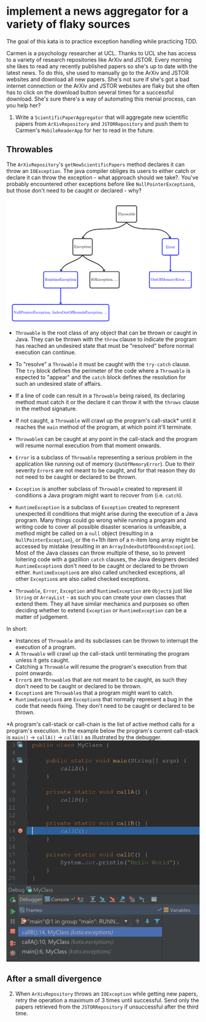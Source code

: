 # implement a news aggregator for a variety of flaky sources

The goal of this kata is to practice exception handling while practicing TDD.


Carmen is a psychology researcher at UCL. Thanks to UCL she has access to a variety of research repositories like ArXiv
and JSTOR. Every morning she likes to read any recently published papers so she's up to date with the latest news.
To do this, she used to manually go to the ArXiv and JSTOR websites and download all new papers. She's not sure if she's
got a bad internet connection or the ArXiv and JSTOR websites are flaky but she often has to click on the download button
several times for a successful download. She's sure there's a way of automating this menial process, can you help her?

1. Write a `ScientificPaperAggregator` that will aggregate new scientific papers from `ArXivRepository` and
`JSTORRepository` and push them to Carmen's `MobileReaderApp` for her to read in the future.

## Throwables

The `ArXivRepository`'s `getNewScientificPapers` method declares it can throw an `IOException`. The java compiler
obliges its users to either catch or declare it can throw the exception - what approach should we take?. You've probably
encountered other exceptions before like `NullPointerException`s, but those don't need to be caught or declared - why?

![alt text](throwables.png)

- `Throwable` is the root class of any object that can be thrown or caught in Java. They can be thrown with the `throw` clause
to indicate the program has reached an undesired state that must be "resolved" before normal execution can continue.
- To "resolve" a `Throwable` it must be caught with the `try-catch` clause. The `try` block defines the perimeter
of the code where a `Throwable` is expected to "appear" and the `catch` block defines the resolution for such an undesired
state of affairs.
- If a line of code can result in a `Throwable` being raised, its declaring method must catch it or the declare it can throw it
with the `throws` clause in the method signature.
- If not caught, a `Throwable` will crawl up the program's call-stack* until it reaches the `main` method of the program, at which
point it'll terminate.
- `Throwable`s can be caught at any point in the call-stack and the program will resume normal execution from that moment
onwards.
- `Error` is a subclass of `Throwable` representing a serious problem in the application like running out of memory (`OutOfMemoryError`).
Due to their severity `Error`s are not meant to be caught, and for that reason they do not need to be caught or declared to be thrown.
- `Exception` is another subclass of `Throwable` created to represent ill conditions a Java program might want to recover from (i.e. `catch`).
- `RuntimeException` is a subclass of `Exception` created to represent unexpected ill conditions that might arise during the execution
of a Java program. Many things could go wrong while running a program and writing code to cover all possible disaster scenarios is unfeasible,
a method might be called on a `null` object (resulting in a `NullPointerException`), or the n+1th item of a n-item long array might be accessed
by mistake (resulting in an `ArrayIndexOutOfBoundsException`). Most of the Java classes can throw multiple of these, so to prevent loitering code with
a gazillion `catch` clauses, the Java designers decided `RuntimeException`s don't need to be caught or declared to be thrown either.
`RuntimeException`s are also called unchecked exceptions, all other `Exception`s are also called checked exceptions.

- `Throwable`, `Error`, `Exception` and `RuntimeException` are `Object`s just like `String` or `ArrayList` - as such you can
create your own classes that extend them. They all have similar mechanics and purposes so often deciding whether to extend `Exception` or
`RuntimeException` can be a matter of judgement.

In short:
- Instances of `Throwable` and its subclasses can be thrown to interrupt the execution of a program.
- A `Throwable` will crawl up the call-stack until terminating the program unless it gets caught.
- Catching a `Throwable` will resume the program's execution from that point onwards.
- `Error`s are `Throwable`s that are not meant to be caught, as such they don't need to be caught or declared to be thrown.
- `Exception`s are `Throwable`s that a program might want to catch.
- `RuntimeException`s are `Exception`s that normally represent a bug in the code that needs fixing. They don't need to be caught or declared
to be thrown.

*A program's call-stack or call-chain is the list of active method calls for a program's execution. In the example below the program's current call-stack
is `main()` &rarr; `callA()` &rarr; `callB()` as illustrated by the debugger.
![alt text](myclass.png)

## After a small divergence

2. When `ArXivRepository` throws an `IOException` while getting new papers, retry the operation a maximum of 3 times until successful.
Send only the papers retrieved from the `JSTORRepository` if unsuccessful after the third time.
